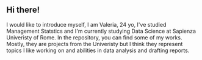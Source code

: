 ## Hi there! 
I would like to introduce myself, I am Valeria, 24 yo, I've studied Management Statstics and I'm currently studying Data Science at Sapienza Univeristy of Rome. In the repository, you can find some of my works. Mostly, they are projects from the Univeristy but I think they represent topics I like working on and abilities in data analysis and drafting reports. 
